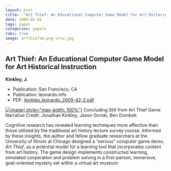 ```yaml
---
layout: post
title: '"Art Thief: An Educational Computer Game Model for Art Historical Instruction"'
date: 2009-02-01
tags: paper
categories: papers
tabs: true
image: artthiefsm.png-srcw.jpg
---
```


## Art Thief: An Educational Computer Game Model for Art Historical Instruction
**Kinkley, J.**
- Publication: San Francisco, CA
- Publication: leonardo.info
- PDF: [jkinkley_leonardo_2009-42-2.pdf](/documents/jkinkley_leonardo_2009-42-2.pdf)


[![image](https://www.evl.uic.edu/output/originals/artthiefsm.png-srcw.jpg){:style="max-width: 100%"}](https://www.evl.uic.edu/output/originals/artthiefsm.png-srcw.jpg)
Concluding Still from Art Thief Game Narrative
Credit: Jonathan Kinkley, Jason Gorski, Ben Dombek

Cognitive research has revealed learning techniques more effective than those utilized by the traditional art history lecture survey course. Informed by these insights, the author and fellow graduate researchers at the University of Illinois at Chicago designed a &ldquo;serious&rdquo; computer game demo, <em>Art Thief</em>, as a potential model for a learning tool that incorporates content from art history. The game design implements constructed learning, simulated cooperation and problem solving in a first-person, immersive, goal-oriented mystery set within a virtual art museum.